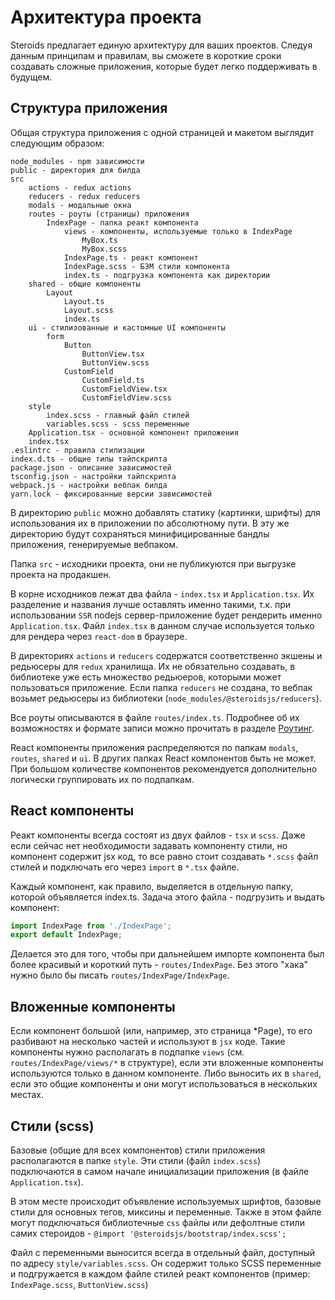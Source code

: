 # Архитектура проекта

Steroids предлагает единую архитектуру для ваших проектов. Следуя данным принципам и правилам, вы сможете в короткие
сроки создавать сложные приложения, которые будет легко поддерживать в будущем.

## Структура приложения

Общая структура приложения с одной страницей и макетом выглядит следующим образом:

```
node_modules - npm зависимости
public - директория для билда
src
    actions - redux actions
    reducers - redux reducers
    modals - модальные окна
    routes - роуты (страницы) приложения
        IndexPage - папка реакт компонента
            views - компоненты, используемые только в IndexPage
                MyBox.ts
                MyBox.scss
            IndexPage.ts - реакт компонент
            IndexPage.scss - БЭМ стили компонента
            index.ts - подгрузка компонента как директории
    shared - общие компоненты
        Layout
            Layout.ts
            Layout.scss
            index.ts
    ui - стилизованные и кастомные UI компоненты
        form
            Button
                ButtonView.tsx
                ButtonView.scss
            CustomField
                CustomField.ts
                CustomFieldView.tsx
                CustomFieldView.scss
    style
        index.scss - главный файл стилей
        variables.scss - scss переменные
    Application.tsx - основной компонент приложения
    index.tsx
.eslintrc - правила стилизации
index.d.ts - общие типы тайпскрипта
package.json - описание зависимостей
tsconfig.json - настройки тайпскрипта
webpack.js - настройки вебпак билда
yarn.lock - фиксированные версии зависимостей
```

В директорию `public` можно добавлять статику (картинки, шрифты) для использования их в приложении по абсолютному пути.
В эту же директорию будут сохраняться минифицированные бандлы приложения, генерируемые вебпаком.

Папка `src` - исходники проекта, они не публикуются при выгрузке проекта на продакшен.

В корне исходников лежат два файла - `index.tsx` и `Application.tsx`. Их разделение и названия лучше оставлять именно
такими, т.к. при использовании `SSR` nodejs сервер-приложение будет рендерить именно `Application.tsx`. Файл `index.tsx`
в данном случае используется только для рендера через `react-dom` в браузере.

В директориях `actions` и `reducers` содержатся соответственно экшены и редьюсеры для `redux` хранилища. Их не обязательно
создавать, в библиотеке уже есть множество редьюеров, которыми может пользоваться приложение. Если папка `reducers` не
создана, то вебпак возьмет редьюсеры из библиотеки (`node_modules/@steroidsjs/reducers`).

Все роуты описываются в файле `routes/index.ts`. Подробнее об их возможностях и формате записи можно прочитать
в разделе [Роутинг](routes.md).

React компоненты приложения распределяются по папкам `modals`, `routes`, `shared` и `ui`. В других папках React
компонентов быть не может. При большом количестве компонентов рекомендуется дополнительно логически группировать их по подпапкам.


## React компоненты

Реакт компоненты всегда состоят из двух файлов - `tsx` и `scss`. Даже если сейчас нет необходимости задавать компоненту стили,
но компонент содержит jsx код, то все равно стоит создавать `*.scss` файл стилей и подключать его через `import` в `*.tsx` файле.

Каждый компонент, как правило, выделяется в отдельную папку, которой объявляется index.ts. Задача этого файла - подгрузить
и выдать компонент:

```ts
import IndexPage from './IndexPage';
export default IndexPage;
```

Делается это для того, чтобы при дальнейшем импорте компонента был более красивый и короткий путь - `routes/IndexPage`.
Без этого "хака" нужно было бы писать `routes/IndexPage/IndexPage`.


## Вложенные компоненты

Если компонент большой (или, например, это страница *Page), то его разбивают на несколько частей и используют в `jsx` коде.
Такие компоненты нужно располагать в подпапке `views` (см. `routes/IndexPage/views/*` в структуре), если эти вложенные
компоненты используются только в данном компоненте. Либо выносить их в `shared`, если это общие компоненты и они
могут использоваться в нескольких местах.


## Стили (scss)

Базовые (общие для всех компонентов) стили приложения располагаются в папке `style`. Эти стили (файл `index.scss`)
подключаются в самом начале инициализации приложения (в файле `Application.tsx`).

В этом месте происходит объявление используемых шрифтов, базовые стили для основных тегов, миксины и переменные. Также
в этом файле могут подключаться библиотечные `css` файлы или дефолтные стили самих стероидов - `@import '@steroidsjs/bootstrap/index.scss';`

Файл с переменными выносится всегда в отдельный файл, доступный по адресу `style/variables.scss`. Он содержит только SCSS
переменные и подгружается в каждом файле стилей реакт компонентов (пример: `IndexPage.scss`, `ButtonView.scss`)
